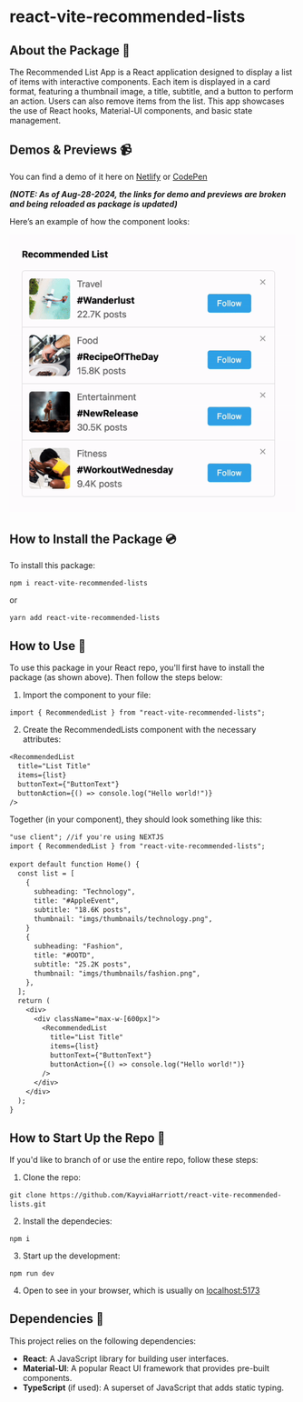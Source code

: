 # react-vite-recommended-lists

## About the Package 👋
The Recommended List App is a React application designed to display a list of items with interactive components. Each item is displayed in a card format, featuring a thumbnail image, a title, subtitle, and a button to perform an action. Users can also remove items from the list. This app showcases the use of React hooks, Material-UI components, and basic state management.

## Demos & Previews 📹

You can find a demo of it here on [Netlify](https://react-vite-recommended-lists.netlify.app) or [CodePen](https://codepen.io/KayviaHarriott/pen/OJewxEP)

**_(NOTE: As of Aug-28-2024, the links for demo and previews are broken and being reloaded as package is updated)_**

Here’s an example of how the component looks:

![Recommended List App Screenshot](https://raw.githubusercontent.com/KayviaHarriott/react-vite-recommended-lists/main/public/imgs/sample.gif)




## How to Install the Package 💿

To install this package:

```
npm i react-vite-recommended-lists
```

or

```
yarn add react-vite-recommended-lists
```

## How to Use 📖

To use this package in your React repo, you'll first have to install the package (as shown above). Then follow the steps below:

1. Import the component to your file:

```tsx
import { RecommendedList } from "react-vite-recommended-lists";
```

2. Create the RecommendedLists component with the necessary attributes:

```tsx
<RecommendedList
  title="List Title"
  items={list}
  buttonText={"ButtonText"}
  buttonAction={() => console.log("Hello world!")}
/>
```

Together (in your component), they should look something like this:

```tsx
"use client"; //if you're using NEXTJS
import { RecommendedList } from "react-vite-recommended-lists";

export default function Home() {
  const list = [
    {
      subheading: "Technology",
      title: "#AppleEvent",
      subtitle: "18.6K posts",
      thumbnail: "imgs/thumbnails/technology.png",
    }
    {
      subheading: "Fashion",
      title: "#OOTD",
      subtitle: "25.2K posts",
      thumbnail: "imgs/thumbnails/fashion.png",
    },
  ];
  return (
    <div>
      <div className="max-w-[600px]">
        <RecommendedList
          title="List Title"
          items={list}
          buttonText={"ButtonText"}
          buttonAction={() => console.log("Hello world!")}
        />
      </div>
    </div>
  );
}
```

## How to Start Up the Repo 🚀

If you'd like to branch of or use the entire repo, follow these steps:

1. Clone the repo:
```
git clone https://github.com/KayviaHarriott/react-vite-recommended-lists.git
```

2. Install the dependecies:
```
npm i
```

3. Start up the development:
```
npm run dev
```

4. Open to see in your browser, which is usually on [localhost:5173](http://localhost:5173)


## Dependencies 🧱

This project relies on the following dependencies:

- **React**: A JavaScript library for building user interfaces.
- **Material-UI**: A popular React UI framework that provides pre-built components.
- **TypeScript** (if used): A superset of JavaScript that adds static typing.

